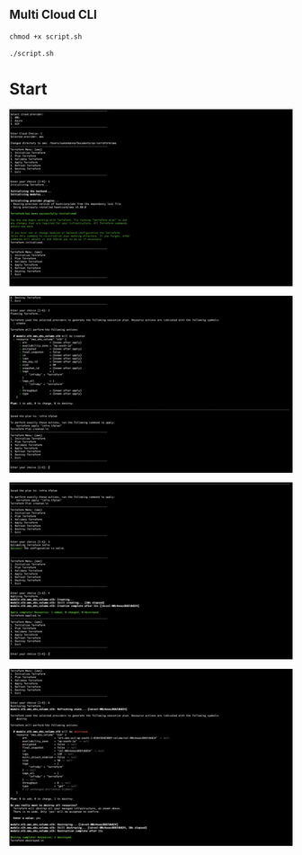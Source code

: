 ## Multi Cloud CLI

```
chmod +x script.sh
```

```
./script.sh
```

# Start

![alt text](screenshots/start.png)

![alt text](screenshots/plan.png)

![alt text](screenshots/apply.png)

![alt text](screenshots/destroy.png)
